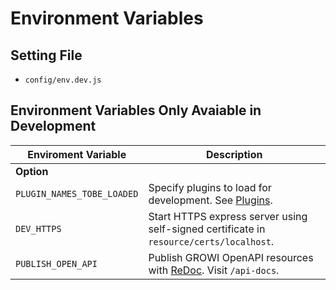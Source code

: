 # Environment Variables

## Setting File

* `config/env.dev.js`

## Environment Variables Only Avaiable in Development

|Enviroment Variable|Description|
|---|---|
| **Option** ||
|`PLUGIN_NAMES_TOBE_LOADED`|Specify plugins to load for development. See [Plugins](/en/dev/plugin/architecture.md).|
|`DEV_HTTPS`|Start HTTPS express server using self-signed certificate in `resource/certs/localhost`.|
|`PUBLISH_OPEN_API`| Publish GROWI OpenAPI resources with [ReDoc](https://github.com/Rebilly/ReDoc). Visit `/api-docs`.|